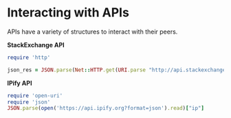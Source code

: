 # Interacting with APIs

APIs have a variety of structures to interact with their peers.



**StackExchange API**

```ruby
require 'http'

json_res = JSON.parse(Net::HTTP.get(URI.parse "http://api.stackexchange.com/2.2/questions?site=stackoverflow"))
```



**IPify API**

```ruby
require 'open-uri'
require 'json'
JSON.parse(open('https://api.ipify.org?format=json').read)["ip"]
```



